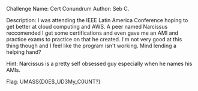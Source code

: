 Challenge Name: Cert Conundrum
Author: Seb C.

Description: I was attending the IEEE Latin America Conference hoping to get better at cloud computing and AWS. A peer named Narcissus reccomended I get some certifications and even gave me an AMI and practice exams to practice on that he created. I'm not very good at this thing though and I feel like the program isn't working. Mind lending a helping hand?

Hint: Narcissus is a pretty self obsessed guy especially when he names his AMIs.

Flag: UMASS{D0E$_UD3My_C0UNT?}